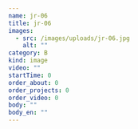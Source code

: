```yaml
---
name: jr-06
title: jr-06
images:
  - src: /images/uploads/jr-06.jpg
    alt: ""
category: B
kind: image
video: ""
startTime: 0
order_about: 0
order_projects: 0
order_video: 0
body: ""
body_en: ""
---
```

